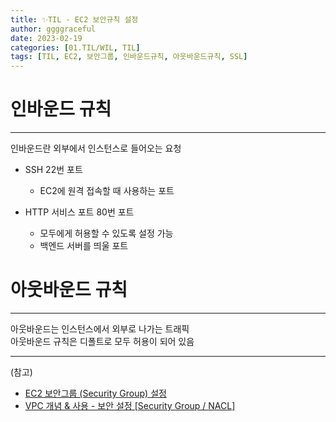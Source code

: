 ```yaml
---
title: ✨TIL - EC2 보안규칙 설정
author: ggggraceful
date: 2023-02-19
categories: [01.TIL/WIL, TIL]
tags: [TIL, EC2, 보안그룹, 인바운드규칙, 아웃바운드규칙, SSL]
---
```




# 인바운드 규칙

---

인바운드란 외부에서 인스턴스로 들어오는 요청

- SSH 22번 포트
  - EC2에 원격 접속할 때 사용하는 포트
  
- HTTP 서비스 포트 80번 포트
  - 모두에게 허용할 수 있도록 설정 가능
  - 백엔드 서버를 띄울 포트




# 아웃바운드 규칙

---

아웃바운드는 인스턴스에서 외부로 나가는 트래픽  
아웃바운드 규칙은 디폴트로 모두 허용이 되어 있음    



---

(참고)
- [EC2 보안그룹 (Security Group) 설정](https://zamezzz.tistory.com/301)
- [VPC 개념 & 사용 - 보안 설정 [Security Group / NACL]](https://inpa.tistory.com/entry/AWS-%F0%9F%93%9A-VPC-%EA%B0%9C%EB%85%90-%EC%82%AC%EC%9A%A9-%EB%B3%B4%EC%95%88-%EC%84%A4%EC%A0%95-Security-Group-NACL#%EB%B3%B4%EC%95%88_%EA%B7%B8%EB%A3%B9%EC%9D%80_stateful)
